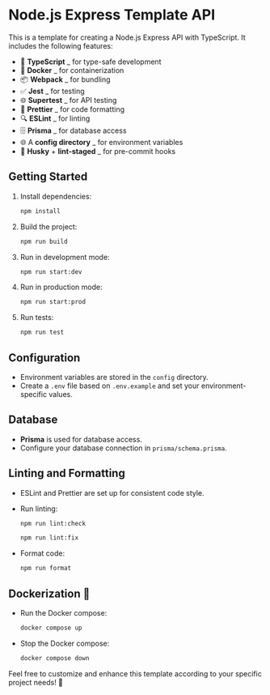 # Node.js Express Template API

This is a template for creating a Node.js Express API with TypeScript. It includes the following features:

- 🚀 **TypeScript** _ for type-safe development
- 🐳 **Docker** _ for containerization
- 📦 **Webpack** _ for bundling
- ✅ **Jest** _ for testing
- 🌐 **Supertest** _ for API testing
- 🎨 **Prettier** _ for code formatting
- 🔍 **ESLint** _ for linting
- 🗄️ **Prisma** _ for database access
- 🌐 A **config directory** _ for environment variables
- 🐶 **Husky** + **lint-staged** _ for pre-commit hooks

## Getting Started

1. Install dependencies:

   ```bash
   npm install
   ```
2. Build the project:

   ```bash
   npm run build
   ```
3. Run in development mode:
   
   ```bash
   npm run start:dev
   ```

4. Run in production mode:

   ```bash
   npm run start:prod
   ```

5. Run tests:

   ```bash
   npm run test
   ```

## Configuration

- Environment variables are stored in the `config` directory.
- Create a `.env` file based on `.env.example` and set your environment-specific values.

## Database

- **Prisma** is used for database access.
- Configure your database connection in `prisma/schema.prisma`.

## Linting and Formatting

- ESLint and Prettier are set up for consistent code style.


- Run linting:

  ```bash
  npm run lint:check
  
  npm run lint:fix
  ```
  
- Format code:

   ```bash
  npm run format
  ```
  

## Dockerization 🐳

- Run the Docker compose:

   ```bash
  docker compose up  
  ```
  
- Stop the Docker compose:

   ```bash
  docker compose down 
  ```


Feel free to customize and enhance this template according to your specific project needs! 🚀


   

   
